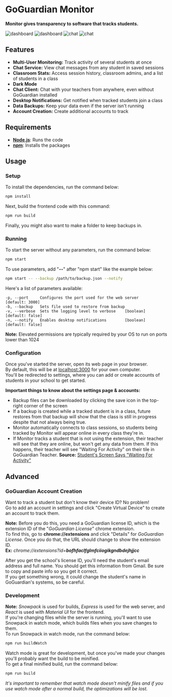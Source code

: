 # GoGuardian Monitor

**Monitor gives transparency to software that tracks students.**

![dashboard](https://user-images.githubusercontent.com/37093293/204198473-dd188c48-c5d8-4d5a-a2b2-760679065b6d.png#gh-light-mode-only)
![dashboard](https://user-images.githubusercontent.com/37093293/204198759-bcd6765b-d282-4155-8e07-6b0e1189f6d0.png#gh-dark-mode-only)
![chat](https://github.com/mswider/Monitor/assets/37093293/50e34415-3bce-4fe5-88d3-a1dbe49c1241#gh-light-mode-only)
![chat](https://github.com/mswider/Monitor/assets/37093293/7a3367e5-3789-439f-96aa-5b4fc39fbfd3#gh-dark-mode-only)



## Features
* **Multi-User Monitoring:** Track activity of several students at once
* **Chat Service:** View chat messages from any student in saved sessions
* **Classroom Stats:** Access session history, classroom admins, and a list of students in a class
* **Dark Mode**
* **Chat Client:** Chat with your teachers from anywhere, even without GoGuardian installed
* **Desktop Notifications:** Get notified when tracked students join a class
* **Data Backups:** Keep your data even if the server isn't running
* **Account Creation:** Create additional accounts to track

## Requirements
* **[Node.js](https://nodejs.org)**: Runs the code  
* **[npm](https://npmjs.com)**: Installs the packages  

## Usage
### Setup
To install the dependencies, run the command below:
```bash
npm install
```
Next, build the frontend code with this command:
```bash
npm run build
```
Finally, you might also want to make a folder to keep backups in.

### Running
To start the server without any parameters, run the command below:
```bash
npm start
```
To use parameters, add "**--**" after "npm start" like the example below:
```bash
npm start -- --backup /path/to/backup.json --notify
```
Here's a list of parameters available:
```
-p, --port     Configures the port used for the web server     [default: 3000]
-b, --backup   Sets file used to restore from backup
-v, --verbose  Sets the logging level to verbose    [boolean] [default: false]
-n, --notify   Enables desktop notifications        [boolean] [default: false]
```
**Note:** Elevated permissions are typically required by your OS to run on ports lower than 1024

### Configuration
Once you've started the server, open its web page in your browser.  
By default, this will be at [localhost:3000](http://localhost:3000/) for your own computer.  
You'll be redirected to settings, where you can add or create accounts of students in your school to get started.

**Important things to know about the settings page & accounts:**
* Backup files can be downloaded by clicking the save icon in the top-right corner of the screen
* If a backup is created while a tracked student is in a class, future restores from that backup will show that the class is still in progress despite that not always being true.
* Monitor automatically connects to class sessions, so students being tracked by Monitor will appear online in every class they're in.
* If Monitor tracks a student that is not using the extension, their teacher will see that they are online, but won't get any data from them. If this happens, their teacher will see "Waiting For Activity" on their tile in GoGuardian Teacher. **Source:** [Student's Screen Says "Waiting For Activity"](https://support.goguardian.com/s/article/Students-Screen-Says-Waiting-For-Activity-1630104942037)

## Advanced
### GoGuardian Account Creation
Want to track a student but don't know their device ID? No problem!  
Go to add an account in settings and click "Create Virtual Device" to create an account to track them.  

**Note:** Before you do this, you need a GoGuardian license ID, which is the extension ID of the "*GoGuardian License*" chrome extension.  
To find this, go to **chrome://extensions** and click "Details" for *GoGuardian License*. Once you do that, the URL should change to show the extension ID.  
**Ex:** *chrome://extensions?id=__bofhfaclfglmfciiogikgndbdejhjjcc__*

After you get the school's license ID, you'll need the student's email address and full name.
You should get this information from Gmail. Be sure to copy and paste info so you get it correct.  
If you get something wrong, it could change the student's name in GoGuardian's systems, so be careful.

### Development
**Note:** *Snowpack* is used for builds, *Express* is used for the web server, and *React* is used with *Material UI* for the frontend.  
If you're changing files while the server is running, you'll want to use Snowpack in watch mode, which builds files when you save changes to them.  
To run Snowpack in watch mode, run the command below:
```bash
npm run buildWatch
```
Watch mode is great for development, but once you've made your changes you'll probably want the build to be minified.  
To get a final minified build, run the command below:
```bash
npm run build
```
*It's important to remember that watch mode doesn't minify files and if you use watch mode after a normal build, the optimizations will be lost.*
